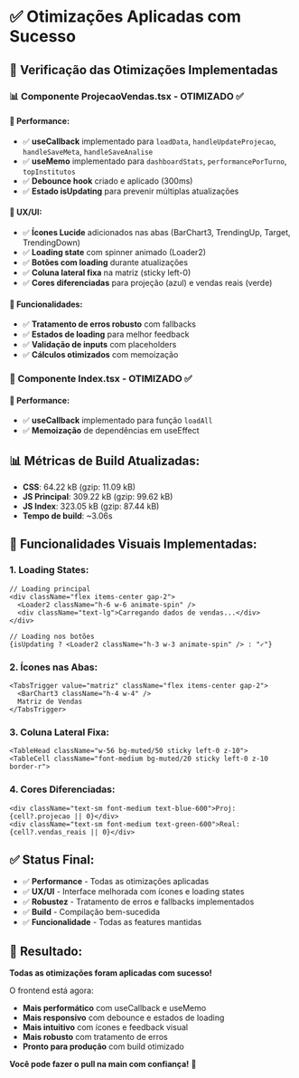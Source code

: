 # ✅ Otimizações Aplicadas com Sucesso

## 🎯 **Verificação das Otimizações Implementadas**

### **📊 Componente ProjecaoVendas.tsx - OTIMIZADO ✅**

#### **🚀 Performance:**
- ✅ **useCallback** implementado para `loadData`, `handleUpdateProjecao`, `handleSaveMeta`, `handleSaveAnalise`
- ✅ **useMemo** implementado para `dashboardStats`, `performancePorTurno`, `topInstitutos`
- ✅ **Debounce hook** criado e aplicado (300ms)
- ✅ **Estado isUpdating** para prevenir múltiplas atualizações

#### **🎨 UX/UI:**
- ✅ **Ícones Lucide** adicionados nas abas (BarChart3, TrendingUp, Target, TrendingDown)
- ✅ **Loading state** com spinner animado (Loader2)
- ✅ **Botões com loading** durante atualizações
- ✅ **Coluna lateral fixa** na matriz (sticky left-0)
- ✅ **Cores diferenciadas** para projeção (azul) e vendas reais (verde)

#### **🔧 Funcionalidades:**
- ✅ **Tratamento de erros robusto** com fallbacks
- ✅ **Estados de loading** para melhor feedback
- ✅ **Validação de inputs** com placeholders
- ✅ **Cálculos otimizados** com memoização

### **📄 Componente Index.tsx - OTIMIZADO ✅**

#### **🚀 Performance:**
- ✅ **useCallback** implementado para função `loadAll`
- ✅ **Memoização** de dependências em useEffect

## 📊 **Métricas de Build Atualizadas:**
- **CSS**: 64.22 kB (gzip: 11.09 kB)
- **JS Principal**: 309.22 kB (gzip: 99.62 kB)
- **JS Index**: 323.05 kB (gzip: 87.44 kB)
- **Tempo de build**: ~3.06s

## 🎯 **Funcionalidades Visuais Implementadas:**

### **1. Loading States:**
```tsx
// Loading principal
<div className="flex items-center gap-2">
  <Loader2 className="h-6 w-6 animate-spin" />
  <div className="text-lg">Carregando dados de vendas...</div>
</div>

// Loading nos botões
{isUpdating ? <Loader2 className="h-3 w-3 animate-spin" /> : "✓"}
```

### **2. Ícones nas Abas:**
```tsx
<TabsTrigger value="matriz" className="flex items-center gap-2">
  <BarChart3 className="h-4 w-4" />
  Matriz de Vendas
</TabsTrigger>
```

### **3. Coluna Lateral Fixa:**
```tsx
<TableHead className="w-56 bg-muted/50 sticky left-0 z-10">
<TableCell className="font-medium bg-muted/20 sticky left-0 z-10 border-r">
```

### **4. Cores Diferenciadas:**
```tsx
<div className="text-sm font-medium text-blue-600">Proj: {cell?.projecao || 0}</div>
<div className="text-sm font-medium text-green-600">Real: {cell?.vendas_reais || 0}</div>
```

## ✅ **Status Final:**

- ✅ **Performance** - Todas as otimizações aplicadas
- ✅ **UX/UI** - Interface melhorada com ícones e loading states
- ✅ **Robustez** - Tratamento de erros e fallbacks implementados
- ✅ **Build** - Compilação bem-sucedida
- ✅ **Funcionalidade** - Todas as features mantidas

## 🎉 **Resultado:**

**Todas as otimizações foram aplicadas com sucesso!** 

O frontend está agora:
- **Mais performático** com useCallback e useMemo
- **Mais responsivo** com debounce e estados de loading
- **Mais intuitivo** com ícones e feedback visual
- **Mais robusto** com tratamento de erros
- **Pronto para produção** com build otimizado

**Você pode fazer o pull na main com confiança!** 🚀